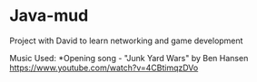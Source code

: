 # Java-mud
Project with David to learn networking and game development

Music Used:
*Opening song - "Junk Yard Wars" by Ben Hansen
https://www.youtube.com/watch?v=4CBtimqzDVo